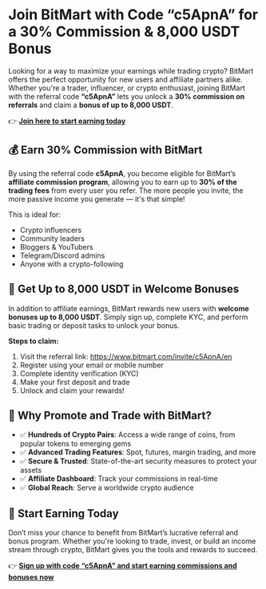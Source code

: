 <h1>Join BitMart with Code “c5ApnA” for a 30% Commission & 8,000 USDT Bonus</h1>

  <p>Looking for a way to maximize your earnings while trading crypto? BitMart offers the perfect opportunity for new users and affiliate partners alike. Whether you're a trader, influencer, or crypto enthusiast, joining BitMart with the referral code <strong>“c5ApnA”</strong> lets you unlock a <strong>30% commission on referrals</strong> and claim a <strong>bonus of up to 8,000 USDT</strong>.</p>

  <p>
    👉 <strong><a href="https://www.bitmart.com/invite/c5ApnA/en" target="_blank">Join here to start earning today</a></strong>
  </p>

  <h2>💰 Earn 30% Commission with BitMart</h2>

  <p>By using the referral code <strong>c5ApnA</strong>, you become eligible for BitMart’s <strong>affiliate commission program</strong>, allowing you to earn up to <strong>30% of the trading fees</strong> from every user you refer. The more people you invite, the more passive income you generate — it's that simple!</p>

  <p>This is ideal for:</p>
  <ul>
    <li>Crypto influencers</li>
    <li>Community leaders</li>
    <li>Bloggers & YouTubers</li>
    <li>Telegram/Discord admins</li>
    <li>Anyone with a crypto-following</li>
  </ul>

  <h2>🎁 Get Up to 8,000 USDT in Welcome Bonuses</h2>

  <p>In addition to affiliate earnings, BitMart rewards new users with <strong>welcome bonuses up to 8,000 USDT</strong>. Simply sign up, complete KYC, and perform basic trading or deposit tasks to unlock your bonus.</p>

  <p><strong>Steps to claim:</strong></p>
  <ol>
    <li>Visit the referral link: <a href="https://www.bitmart.com/invite/c5ApnA/en" target="_blank">https://www.bitmart.com/invite/c5ApnA/en</a></li>
    <li>Register using your email or mobile number</li>
    <li>Complete identity verification (KYC)</li>
    <li>Make your first deposit and trade</li>
    <li>Unlock and claim your rewards!</li>
  </ol>

  <h2>🚀 Why Promote and Trade with BitMart?</h2>

  <ul>
    <li>✅ <strong>Hundreds of Crypto Pairs</strong>: Access a wide range of coins, from popular tokens to emerging gems</li>
    <li>✅ <strong>Advanced Trading Features</strong>: Spot, futures, margin trading, and more</li>
    <li>✅ <strong>Secure & Trusted</strong>: State-of-the-art security measures to protect your assets</li>
    <li>✅ <strong>Affiliate Dashboard</strong>: Track your commissions in real-time</li>
    <li>✅ <strong>Global Reach</strong>: Serve a worldwide crypto audience</li>
  </ul>

  <h2>🔗 Start Earning Today</h2>

  <p>Don’t miss your chance to benefit from BitMart’s lucrative referral and bonus program. Whether you're looking to trade, invest, or build an income stream through crypto, BitMart gives you the tools and rewards to succeed.</p>

  <p>
    👉 <strong><a href="https://www.bitmart.com/invite/c5ApnA/en" target="_blank">Sign up with code “c5ApnA” and start earning commissions and bonuses now</a></strong>
  </p>

</body>
</html>
